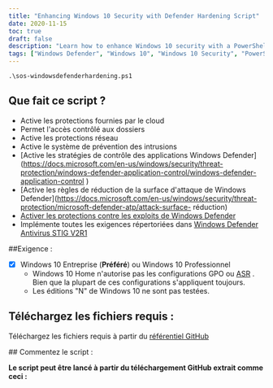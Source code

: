 ```yaml
---
title: "Enhancing Windows 10 Security with Defender Hardening Script"
date: 2020-11-15
toc: true
draft: false
description: "Learn how to enhance Windows 10 security with a PowerShell script that hardens Windows Defender Antivirus, implementing all the requirements of the Windows Defender Antivirus STIG V2R1."
tags: ["Windows Defender", "Windows 10", "Windows 10 Security", "PowerShell Script", "Hardening", "Defender Hardening", "Security Automation", "Compliance", "Controlled Folder Access", "Intrusion Prevention System", "Application Control", "Attack Surface Reduction", "Exploit Protections", "Cloud-Delivered Protections", "Network Protections", "Windows Defender STIG Script", "Windows Defender STIG", "Windows Defender Antivirus STIG V2R1", "WDAC", "ASR"]
---
```

```
.\sos-windowsdefenderhardening.ps1
```

  ## Que fait ce script ? - Active les protections fournies par le cloud - Permet l'accès contrôlé aux dossiers - Active les protections réseau - Active le système de prévention des intrusions - [Active les stratégies de contrôle des applications Windows Defender] (https://docs.microsoft.com/en-us/windows/security/threat-protection/windows-defender-application-control/windows-defender-application-control ) - [Active les règles de réduction de la surface d'attaque de Windows Defender](https://docs.microsoft.com/en-us/windows/security/threat-protection/microsoft-defender-atp/attack-surface- réduction) - [Activer les protections contre les exploits de Windows Defender](https://docs.microsoft.com/en-us/microsoft-365/security/defender-endpoint/enable-exploit-protection?view=o365-worldwide#powershell ) - Implémente toutes les exigences répertoriées dans [Windows Defender Antivirus STIG V2R1](https://dl.cyber.mil/stigs/zip/U_MS_Windows_Defender_Antivirus_V2R1_STIG.zip)  ##Exigence : - [x] Windows 10 Entreprise (**Préféré**) ou Windows 10 Professionnel   - Windows 10 Home n'autorise pas les configurations GPO ou [ASR](https://docs.microsoft.com/en-us/windows/security/threat-protection/microsoft-defender-atp/attack-surface-reduction) . Bien que la plupart de ces configurations s'appliquent toujours.   - Les éditions "N" de Windows 10 ne sont pas testées.  ## Téléchargez les fichiers requis :  Téléchargez les fichiers requis à partir du [référentiel GitHub](https://github.com/simeononsecurity/Windows-Defender-STIG-Script)  ## Commentez le script :  **Le script peut être lancé à partir du téléchargement GitHub extrait comme ceci :**
